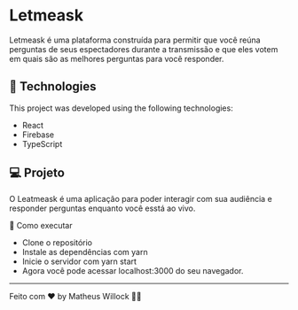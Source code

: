 # Letmeask

  Letmeask é uma plataforma construída para permitir que você reúna perguntas de seus espectadores durante a transmissão e que eles votem em quais são as melhores perguntas para você responder.

## 🧪 Technologies
  This project was developed using the following technologies:

- React
- Firebase
- TypeScript

## 💻 Projeto
  O Leatmeask é uma aplicação para poder interagir com sua audiência e responder perguntas enquanto você esstá ao vivo.

🚀 Como executar

- Clone o repositório
- Instale as dependências com yarn
- Inicie o servidor com yarn start
- Agora você pode acessar localhost:3000 do seu navegador.

---

Feito com ♥ by Matheus Willock 👋🏻
